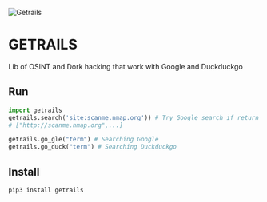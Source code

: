 ![Getrails](img/beta1.jpg)

# GETRAILS
Lib of OSINT and Dork hacking that work with Google and Duckduckgo

## Run

```python
import getrails
getrails.search('site:scanme.nmap.org')) # Try Google search if return error use Duckduckgo
# ["http://scanme.nmap.org",...]

getrails.go_gle("term") # Searching Google
getrails.go_duck("term") # Searching Duckduckgo
```

## Install

```pypi
pip3 install getrails
```
